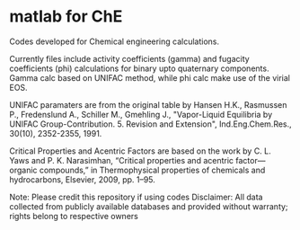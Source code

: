 # matlab for ChE
Codes developed for Chemical engineering calculations.

Currently files include activity coefficients (gamma) and fugacity coefficients (phi) calculations for binary upto quaternary components. Gamma calc based on UNIFAC method, while phi calc make use of the virial EOS.

UNIFAC paramaters are from the original table by Hansen H.K., Rasmussen P., Fredenslund A., Schiller M., Gmehling J., "Vapor-Liquid Equilibria by UNIFAC Group-Contribution. 5. Revision and Extension", Ind.Eng.Chem.Res., 30(10), 2352-2355, 1991.

Critical Properties and Acentric Factors are based on the work by C. L. Yaws and P. K. Narasimhan, “Critical properties and acentric factor—organic compounds,” in Thermophysical properties of chemicals and hydrocarbons, Elsevier, 2009, pp. 1–95.

Note: Please credit this repository if using codes
Disclaimer: All data collected from publicly available databases and provided without warranty; rights belong to respective owners
